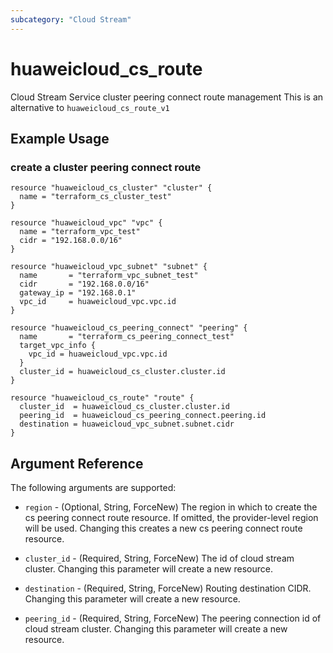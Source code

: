 ```yaml
---
subcategory: "Cloud Stream"
---
```


# huaweicloud_cs_route

Cloud Stream Service cluster peering connect route management This is an alternative to `huaweicloud_cs_route_v1`

## Example Usage

### create a cluster peering connect route

```hcl
resource "huaweicloud_cs_cluster" "cluster" {
  name = "terraform_cs_cluster_test"
}

resource "huaweicloud_vpc" "vpc" {
  name = "terraform_vpc_test"
  cidr = "192.168.0.0/16"
}

resource "huaweicloud_vpc_subnet" "subnet" {
  name       = "terraform_vpc_subnet_test"
  cidr       = "192.168.0.0/16"
  gateway_ip = "192.168.0.1"
  vpc_id     = huaweicloud_vpc.vpc.id
}

resource "huaweicloud_cs_peering_connect" "peering" {
  name       = "terraform_cs_peering_connect_test"
  target_vpc_info {
    vpc_id = huaweicloud_vpc.vpc.id
  }
  cluster_id = huaweicloud_cs_cluster.cluster.id
}

resource "huaweicloud_cs_route" "route" {
  cluster_id  = huaweicloud_cs_cluster.cluster.id
  peering_id  = huaweicloud_cs_peering_connect.peering.id
  destination = huaweicloud_vpc_subnet.subnet.cidr
}
```

## Argument Reference

The following arguments are supported:

* `region` - (Optional, String, ForceNew) The region in which to create the cs peering connect route resource. If
  omitted, the provider-level region will be used. Changing this creates a new cs peering connect route resource.

* `cluster_id` - (Required, String, ForceNew) The id of cloud stream cluster. Changing this parameter will create a new
  resource.

* `destination` - (Required, String, ForceNew) Routing destination CIDR. Changing this parameter will create a new
  resource.

* `peering_id` - (Required, String, ForceNew) The peering connection id of cloud stream cluster. Changing this parameter
  will create a new resource.
